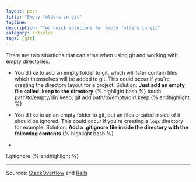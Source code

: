```yaml
---
layout: post
title: "Empty folders in git"
tagline:
description: "Two quick solutions for empty folders in git"
category: articles
tags: [git]
---
```


There are two situations that can arise when using git and working with empty directories.

 * You'd like to add an empty folder to git, which will later contain files which themselves will be added to git. This could occur if you're creating the directory  layout for a project. Solution: **Just add an empty file called .keep to the directory**
{% highlight bash %}
touch path/to/empty/dir/.keep; git add path/to/empty/dir/.keep
{% endhighlight %}

 *  You'd like to an an empty folder to git, but an files created inside of it should be ignored. This could occur if you're creating a `logs` directory for example. Solution: **Add a .gitignore file inside the directory with the following contents**
{% highlight bash %}
*
!.gitignore
{% endhighlight %}

--------------------

Sources: [StackOverflow](http://stackoverflow.com/a/5581995/291395) and [Rails](https://github.com/rails/rails/blob/4-0-stable/railties/lib/rails/generators/app_base.rb#L286)
